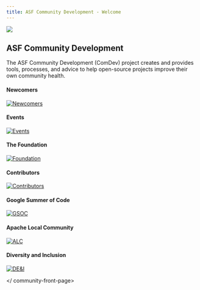 ```yaml
---
title: ASF Community Development - Welcome
---
```


<link href="/_pagefind/pagefind-ui.css" rel="stylesheet">
<script src="/_pagefind/pagefind-ui.js" type="text/javascript"></script>
<div id="search"></div>
<script>
    window.addEventListener('DOMContentLoaded', (event) => {
        new PagefindUI({ element: "#search" });
    });
</script>

<div class="homepage-hero">
  <a target="_blank" href="https://www.apache.org/events/current-event.html">
    <img class="events-logo" src="https://www.apache.org/events/current-event-125x125.png"/>
  </a>


## ASF Community Development

The ASF Community Development (ComDev) project creates and provides tools,
processes, and advice to help open-source projects improve their own
community health.
</div>

<a name="Index-Startingpoints"></a>


<community-front-page>

<!-- Row 1 -->
<div class="row">
    <!-- Newcomers -->
    <div class="col-md-4">

#### Newcomers

[![Newcomers](/images/newcomers-fp.webp)](/newcomers/index.html)
  </div> <!-- End Newcomers -->

  <!-- Events -->
  <div class="col-md-4">

#### Events

[![Events](/images/events-fp.webp)](https://events.apache.org/)

  </div> <!-- End Events -->

  <!-- General ASF stuff -->
  <div class="col-md-4">

#### The Foundation

[![Foundation](/images/foundation-fp.webp)](https://apache.org/foundation/)

  </div>
  <!-- End Foundation -->

</div> <!-- End row one -->

<!-- Row 2 -->
<div class="row">
  <div class="col-md-4">

#### Contributors

[![Contributors](/images/contributors-fp.webp)](/contributors/)

  </div>
  <div class="col-md-4">

#### Google Summer of Code

[![GSOC](/images/gsoc-fp.webp)](/gsoc/)

  </div>

  <!-- ALC -->
  <div class="col-md-4">

#### Apache Local Community

[![ALC](/images/alc-fp.webp)](https://s.apache.org/alc)

</div>
  <!-- End ALC -->

</div> <!-- End Row 2 -->

<!-- Row 3 -->
<div class="row">
  <div class="col-md-4">

  <!-- Placeholder -->

  </div>
  <div class="col-md-4">

#### Diversity and Inclusion

[![DE&I](/images/dei-fp.webp)](https://diversity.apache.org/)

  </div>

  <!-- placeholder -->
  <div class="col-md-4">

  <!-- Placeholder -->

  </div>
  <!-- End placeholder -->

</div> <!-- End Row Three -->

</ community-front-page>

<div>

</div>
